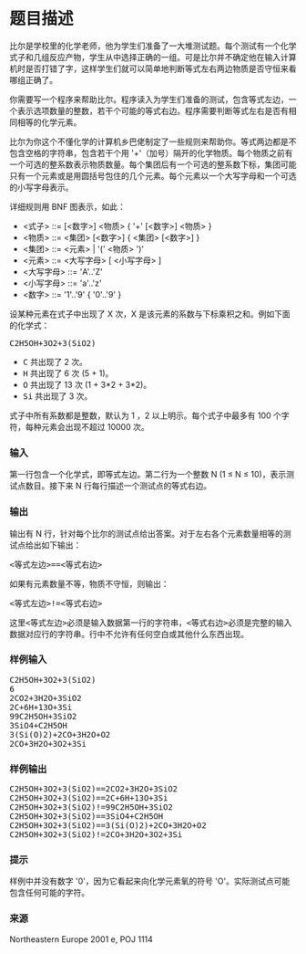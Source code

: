 # 题目描述


<p>
	比尔是学校里的化学老师，他为学生们准备了一大堆测试题。每个测试有一个化学式子和几组反应产物，学生从中选择正确的一组。可是比尔并不确定他在输入计算机时是否打错了字，这样学生们就可以简单地判断等式左右两边物质是否守恒来看哪组正确了。
</p>
<p>
	你需要写一个程序来帮助比尔。程序读入为学生们准备的测试，包含等式左边，一个表示选项数量的整数，若干个可能的等式右边。程序需要判断等式左右是否有相同相等的化学元素。
</p>
<p>
	比尔为你这个不懂化学的计算机乡巴佬制定了一些规则来帮助你。等式两边都是不包含空格的字符串，包含若干个用 &#39;+&#39;（加号）隔开的化学物质。每个物质之前有一个可选的整系数表示物质数量。每个集团后有一个可选的整系数下标，集团可能只有一个元素或是用圆括号包住的几个元素。每个元素以一个大写字母和一个可选的小写字母表示。
</p>
<p>
	详细规则用 BNF 图表示，如此：
</p>
<ul>
	<li>
		&lt;式子&gt; ::= [&lt;数字&gt;] &lt;物质&gt; { &#39;+&#39; [&lt;数字&gt;] &lt;物质&gt; }
	</li>
	<li>
		&lt;物质&gt; ::= &lt;集团&gt; [&lt;数字&gt;] { &lt;集团&gt; [&lt;数字&gt;] }
	</li>
	<li>
		&lt;集团&gt; ::= &lt;元素&gt; | &#39;(&#39; &lt;物质&gt; &#39;)&#39;
	</li>
	<li>
		&lt;元素&gt; ::= &lt;大写字母&gt; [ &lt;小写字母&gt; ]
	</li>
	<li>
		&lt;大写字母&gt; ::= &#39;A&#39;..&#39;Z&#39;
	</li>
	<li>
		&lt;小写字母&gt; ::= &#39;a&#39;..&#39;z&#39;
	</li>
	<li>
		&lt;数字&gt; ::= &#39;1&#39;..&#39;9&#39; { &#39;0&#39;..&#39;9&#39; }
	</li>
</ul>
<p>
	设某种元素在式子中出现了 X 次，X 是该元素的系数与下标乘积之和。例如下面的化学式：
</p>
<p>
	<tt>C2H5OH+3O2+3(SiO2)</tt>
</p>
<ul>
	<li>
		<tt>C</tt> 共出现了 2 次。
	</li>
	<li>
		<tt>H</tt> 共出现了 6 次 (5 + 1)。
	</li>
	<li>
		<tt>O</tt> 共出现了 13 次 (1 + 3*2 + 3*2)。
	</li>
	<li>
		<tt>Si</tt> 共出现了 3 次。
	</li>
</ul>
<p>
	式子中所有系数都是整数，默认为 1 ，2 以上明示。每个式子中最多有 100 个字符，每种元素会出现不超过 10000 次。
</p>
<h3>
	输入
</h3>
<p>
	第一行包含一个化学式，即等式左边。第二行为一个整数 N (1 ≤ N ≤ 10)，表示测试点数目。接下来 N 行每行描述一个测试点的等式右边。
</p>
<h3>
	输出
</h3>
<p>
	输出有 N 行，针对每个比尔的测试点给出答案。对于左右各个元素数量相等的测试点给出如下输出：
</p>
<p>
	<tt>&lt;等式左边&gt;==&lt;等式右边&gt;</tt>
</p>
<p>
	如果有元素数量不等，物质不守恒，则输出：
</p>
<p>
	<tt>&lt;等式左边&gt;!=&lt;等式右边&gt;</tt>
</p>
<p>
	这里<tt>&lt;等式左边&gt;</tt>必须是输入数据第一行的字符串，<tt>&lt;等式右边&gt;</tt>必须是完整的输入数据对应行的字符串。行中不允许有任何空白或其他什么东西出现。
</p>
<h3>
	样例输入
</h3>
<pre xml:space="preserve"><tt>C2H5OH+3O2+3(SiO2)
6
2CO2+3H2O+3SiO2
2C+6H+13O+3Si
99C2H5OH+3SiO2
3SiO4+C2H5OH
3(Si(O)2)+2CO+3H2O+O2
2CO+3H2O+3O2+3Si</tt></pre>
<h3>
	样例输出
</h3>
<pre xml:space="preserve"><tt>C2H5OH+3O2+3(SiO2)==2CO2+3H2O+3SiO2
C2H5OH+3O2+3(SiO2)==2C+6H+13O+3Si
C2H5OH+3O2+3(SiO2)!=99C2H5OH+3SiO2
C2H5OH+3O2+3(SiO2)==3SiO4+C2H5OH
C2H5OH+3O2+3(SiO2)==3(Si(O)2)+2CO+3H2O+O2
C2H5OH+3O2+3(SiO2)!=2CO+3H2O+3O2+3Si</tt></pre>
<h3>
	提示
</h3>
<p>
	样例中并没有数字 &#39;0&#39;，因为它看起来向化学元素氧的符号 &#39;O&#39;。实际测试点可能包含任何可能的字符。
</p>
<h3>
	来源
</h3>
<p>
	Northeastern Europe 2001 e, POJ 1114
</p>
